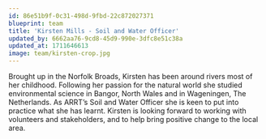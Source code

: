 ```yaml
---
id: 86e51b9f-0c31-498d-9fbd-22c872027371
blueprint: team
title: 'Kirsten Mills - Soil and Water Officer'
updated_by: 6662aa76-9cd8-45d9-990e-3dfc8e51c38a
updated_at: 1711646613
image: team/kirsten-crop.jpg
---
```

Brought up in the Norfolk Broads, Kirsten has been around rivers most of her childhood. Following her passion for the natural world she studied environmental science in Bangor, North Wales and in Wageningen, The Netherlands. As ARRT’s Soil and Water Officer she is keen to put into practice what she has learnt. Kirsten is looking forward to working with volunteers and stakeholders, and to help bring positive change to the local area.